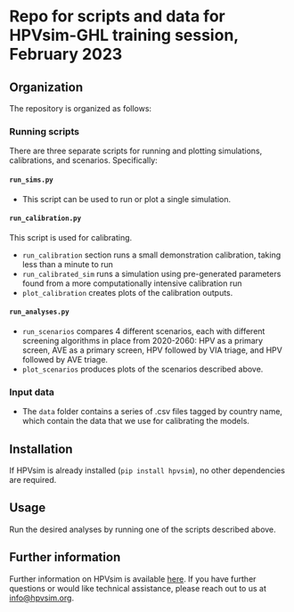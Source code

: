 # Repo for scripts and data for HPVsim-GHL training session, February 2023

## Organization

The repository is organized as follows:

### Running scripts

There are three separate scripts for running and plotting simulations, calibrations, and scenarios. Specifically:

#### `run_sims.py`
 - This script can be used to run or plot a single simulation.

#### `run_calibration.py` 
This script is used for calibrating.
 - `run_calibration` section runs a small demonstration calibration, taking less than a minute to run
 - `run_calibrated_sim` runs a simulation using pre-generated parameters found from a more computationally intensive calibration run
 - `plot_calibration` creates plots of the calibration outputs.

#### `run_analyses.py`
 - `run_scenarios` compares 4 different scenarios, each with different screening algorithms in place from 2020-2060: HPV as a primary screen, AVE as a primary screen, HPV followed by VIA triage, and HPV followed by AVE triage.
 - `plot_scenarios` produces plots of the scenarios described above.


### Input data

- The `data` folder contains a series of .csv files tagged by country name, which contain the data that we use for calibrating the models. 


## Installation

If HPVsim is already installed (`pip install hpvsim`), no other dependencies are required.


## Usage

Run the desired analyses by running one of the scripts described above.


## Further information

Further information on HPVsim is available [here](http://docs.hpvsim.org). If you have further questions or would like technical assistance, please reach out to us at info@hpvsim.org.
